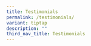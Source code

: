 ```yaml
---
title: Testimonials
permalink: /testimonials/
variant: tiptap
description: ""
third_nav_title: Testimonials
---
```

